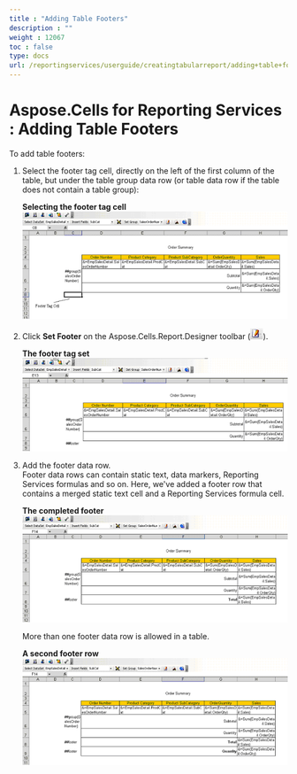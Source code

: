 ```yaml
---
title : "Adding Table Footers" 
description : "" 
weight : 12067 
toc : false
type: docs
url: /reportingservices/userguide/creatingtabularreport/adding+table+footers/
---
```


# Aspose.Cells for Reporting Services : Adding Table Footers


To add table footers:

1.  Select the footer tag cell, directly on the left of the first column of the table, but under the table group data row (or table data row if the table does not contain a table group):  
      
    **Selecting the footer tag cell**  
    ![image](6193335.png)  
      
    
2.  Click **Set Footer** on the Aspose.Cells.Report.Designer toolbar (![image](6193336.png)).  
      
    **The footer tag set**  
    ![image](6193345.png)  
      
    
3.  Add the footer data row.  
    Footer data rows can contain static text, data markers, Reporting Services formulas and so on. Here, we've added a footer row that contains a merged static text cell and a Reporting Services formula cell.  
      
    **The completed footer**  
    ![image](6193344.png)  
      
    More than one footer data row is allowed in a table.  
      
    **A second footer row**  
    ![image](6193343.png)

